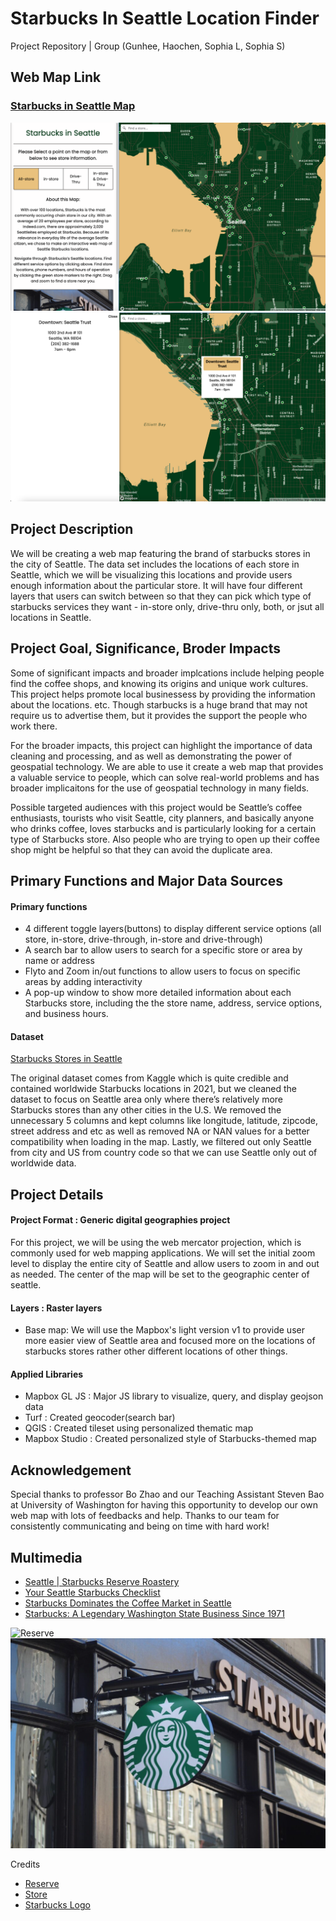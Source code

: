 # Starbucks In Seattle Location Finder
Project Repository | Group (Gunhee, Haochen, Sophia L, Sophia S)

## Web Map Link
### [Starbucks in Seattle Map](https://sophial25.github.io/Final-Project/)
![Function01](img/ss1.png) 
![Function02](img/ss2.png)

## Project Description
We will be creating a web map featuring the brand of starbucks stores in the city of Seattle. The data set includes the locations of each store in Seattle, which we will be visualizing this locations and provide users enough information about the particular store. It will have four different layers that users can switch between so that they can pick which type of starbucks services they want - in-store only, drive-thru only, both, or jsut all locations in Seattle. 

## Project Goal, Significance, Broder Impacts
Some of significant impacts and broader implcations include helping people find the coffee shops, and knowing its origins and unique work cultures. This project helps promote local businessess by providing the information about the locations. etc. Though starbucks is a huge brand that may not require us to advertise them, but it provides the support the people who work there.

For the broader impacts, this project can highlight the importance of data cleaning and processing, and as well as demonstrating the power of geospatial technology. We are able to use it create a web map that provides a valuable service to people, which can solve real-world problems and has broader implicaitons for the use of geospatial technology in many fields.

Possible targeted audiences with this project would be Seattle’s coffee enthusiasts, tourists who visit Seattle, city planners, and basically anyone who drinks coffee, loves starbucks and is particularly looking for a certain type of Starbucks store. Also people who are trying to open up their coffee shop might be helpful so that they can avoid the duplicate area.

## Primary Functions and Major Data Sources
#### Primary functions
- 4 different toggle layers(buttons) to display different service options (all store, in-store, drive-through, in-store and drive-through)
- A search bar to allow users to search for a specific store or area by name or address
- Flyto and Zoom in/out functions to allow users to focus on specific areas by adding interactivity
- A pop-up window to show more detailed information about each Starbucks store, including the the store name, address, service options, and business hours.

#### Dataset
[Starbucks Stores in Seattle](https://www.kaggle.com/datasets/kukuroo3/starbucks-locations-worldwide-2021-version?resource=download)

The original dataset comes from Kaggle which is quite credible and contained worldwide Starbucks locations in 2021, but we cleaned the dataset to focus on Seattle area only where there’s relatively more Starbucks stores than any other cities in the U.S. We removed the unnecessary 5 columns and kept columns like longitude, latitude, zipcode, street address and etc as well as removed NA or NAN values for a better compatibility when loading in the map. Lastly, we filtered out only Seattle from city and US from country code so that we can use Seattle only out of worldwide data.

## Project Details
#### Project Format : Generic digital geographies project
For this project, we will be using the web mercator projection, which is commonly used for web mapping applications. We will set the initial zoom level to display the entire city of Seattle and allow users to zoom in and out as needed. The center of the map will be set to the geographic center of seattle.

#### Layers : Raster layers
- Base map: We will use the Mapbox's light version v1 to provide user more easier view of Seattle area and focused more on the locations of starbucks stores rather other different locations of other things.

#### Applied Libraries 
- Mapbox GL JS : Major JS library to visualize, query, and display geojson data
- Turf : Created geocoder(search bar)
- QGIS : Created tileset using personalized thematic map
- Mapbox Studio : Created personalized style of Starbucks-themed map

## Acknowledgement
Special thanks to professor Bo Zhao and our Teaching Assistant Steven Bao at University of Washington for having this opportunity to develop our own web map with lots of feedbacks and help. Thanks to our team for consistently communicating and being on time with hard work!

## Multimedia
- [Seattle | Starbucks Reserve Roastery](https://www.youtube.com/watch?v=s6AgzclRCJE)
- [Your Seattle Starbucks Checklist](http://www.starbucksmelody.com/2018/11/24/starbucks-checklist/)
- [Starbucks Dominates the Coffee Market in Seattle](https://www.thecommonscafe.com/starbucks-dominates-the-coffee-market-in-seattle/)
- [Starbucks: A Legendary Washington State Business Since 1971](http://choosewashingtonstate.com/success-stories/starbucks/)

![Reserve](img/Reserve.png) 
![Starbucks](img/Starbucks.png) 

Credits
- [Reserve](https://www.cntraveler.com/bars/seattle/starbucks-reserve-roastery)
- [Store](https://www.seattlemet.com/eat-and-drink/2015/08/every-single-starbucks-in-seattle-ranked)
- [Starbucks Logo](https://wisconsinexaminer.com/wp-content/uploads/2022/02/starbucks-g489067a76_1920-1024x683.jpg)
